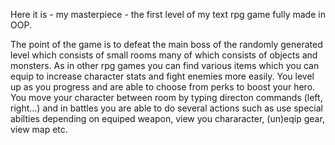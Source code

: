 Here it is - my masterpiece - the first level of my text rpg game fully made in OOP.

The point of the game is to defeat the main boss of the randomly generated level which consists of small rooms many of which consists of objects and monsters.
As in other rpg games you can find various items which you can equip to increase character stats and fight enemies more easily. You level up as you progress and are able to choose from perks to boost your hero.
You move your character between room by typing directon commands (left, right...) and in battles you are able to do several actions such as use special abilties depending on equiped weapon, view you chararacter, (un)eqip gear, view map etc.



